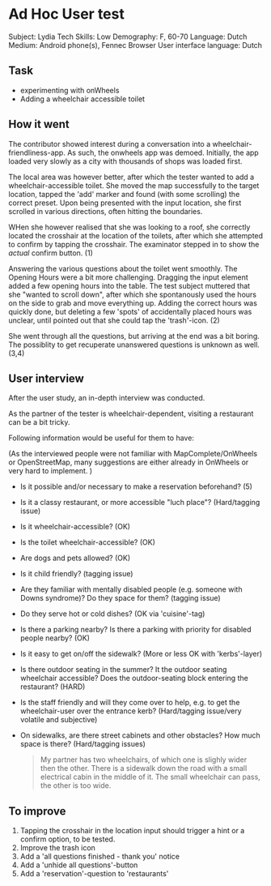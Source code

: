 # Ad Hoc User test

Subject: Lydia
Tech Skills: Low
Demography: F, 60-70
Language: Dutch
Medium: Android phone(s), Fennec Browser
User interface language: Dutch

## Task

- experimenting with onWheels
- Adding a wheelchair accessible toilet

## How it went


The contributor showed interest during a conversation into a wheelchair-friendliness-app.
As such, the onwheels app was demoed.
Initially, the app loaded very slowly as a city with thousands of shops was loaded first.

The local area was however better, after which the tester wanted to add a wheelchair-accessible toilet.
She moved the map successfully to the target location, tapped the 'add' marker and found (with some scrolling) the correct preset.
Upon being presented with the input location, she first scrolled in various directions, often hitting the boundaries.

WHen she however realised that she was looking to a roof, she correctly located the crosshair at the location of the toilets, after which she attempted to confirm by tapping the crosshair. The examinator stepped in to show the _actual_ confirm button. (1)

Answering the various questions about the toilet went smoothly. The Opening Hours were a bit more challenging. Dragging the input element added a few opening hours into the table.
The test subject muttered that she "wanted to scroll down", after which she spontanously used the hours on the side to grab and move everything up.
Adding the correct hours was quickly done, but deleting a few 'spots' of accidentally placed hours was unclear, until pointed out that she could tap the 'trash'-icon. (2)

She went through all the questions, but arriving at the end was a bit boring. The possiblity to get recuperate unanswered questions is unknown as well. (3,4)

## User interview

After the user study, an in-depth interview was conducted.

As the partner of the tester is wheelchair-dependent, visiting a restaurant can be a bit tricky.

Following information would be useful for them to have:

(As the interviewed people were not familiar with MapComplete/OnWheels or OpenStreetMap, many suggestions are either already in OnWheels or very hard to implement. )

- Is it possible and/or necessary to make a reservation beforehand? (5)
- Is it a classy restaurant, or more accessible "luch place"? (Hard/tagging issue)
- Is it wheelchair-accessible? (OK)
- Is the toilet wheelchair-accessible? (OK)
- Are dogs and pets allowed? (OK)
- Is it child friendly? (tagging issue)
- Are they familiar with mentally disabled people (e.g. someone with Downs syndrome)? Do they space for them? (tagging issue)
- Do they serve hot or cold dishes? (OK via 'cuisine'-tag)
- Is there a parking nearby? Is there a parking with priority for disabled people nearby? (OK)
- Is it easy to get on/off the sidewalk? (More or less OK with 'kerbs'-layer)
- Is there outdoor seating in the summer? It the outdoor seating wheelchair accessible? Does the outdoor-seating block entering the restaurant? (HARD)
- Is the staff friendly and will they come over to help, e.g. to get the wheelchair-user over the entrance kerb? (Hard/tagging issue/very volatile and subjective)
- On sidewalks, are there street cabinets and other obstacles? How much space is there? (Hard/tagging issues)
  
  > My partner has two wheelchairs, of which one is slighly wider then the other. There is a sidewalk down the road with a small electrical cabin in the middle of it. The small wheelchair can pass, the other is too wide.



## To improve

1. Tapping the crosshair in the location input should trigger a hint or a confirm option, to be tested.
2. Improve the trash icon
3. Add a 'all questions finished - thank you' notice
4. Add a 'unhide all questions'-button
5. Add a 'reservation'-question to 'restaurants'
